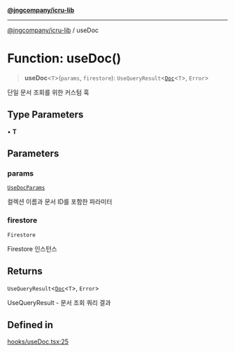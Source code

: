 [**@jngcompany/icru-lib**](../README.md)

***

[@jngcompany/icru-lib](../globals.md) / useDoc

# Function: useDoc()

> **useDoc**\<`T`\>(`params`, `firestore`): `UseQueryResult`\<[`Doc`](../interfaces/Doc.md)\<`T`\>, `Error`\>

단일 문서 조회를 위한 커스텀 훅

## Type Parameters

• **T**

## Parameters

### params

[`UseDocParams`](../interfaces/UseDocParams.md)

컬렉션 이름과 문서 ID를 포함한 파라미터

### firestore

`Firestore`

Firestore 인스턴스

## Returns

`UseQueryResult`\<[`Doc`](../interfaces/Doc.md)\<`T`\>, `Error`\>

UseQueryResult - 문서 조회 쿼리 결과

## Defined in

[hooks/useDoc.tsx:25](https://github.com/jngcompany/icru-lib/blob/cee5a8006a4970de6269ef7414374f6c7339529e/src/hooks/useDoc.tsx#L25)
